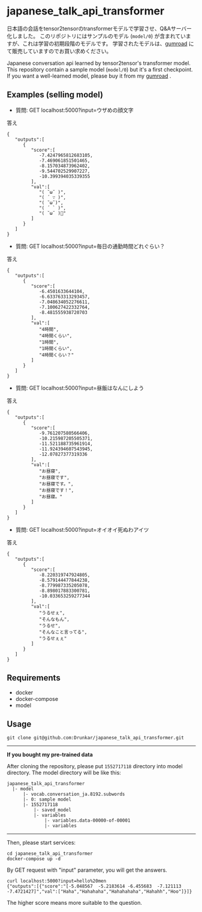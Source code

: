 # japanese_talk_api_transformer


日本語の会話をtensor2tensorのtransformerモデルで学習させ、Q&Aサーバー化しました。
このリポジトリにはサンプルのモデル (`model/0`) が含まれていますが、これは学習の初期段階のモデルです。
学習されたモデルは、[gumroad](https://gumroad.com/l/japanese_talk_api_transformer) にて販売していますのでお買い求めください。

Japanese conversation api learned by tensor2tensor's transformer model.
This repository contain a sample model (`model/0`) but it's a first checkpoint.
If you want a well-learned model, please buy it from my [gumroad](https://gumroad.com/l/japanese_talk_api_transformer) .



## Examples (selling model)

- 質問: GET localhost:5000?input=ウザめの顔文字

答え

```
{  
   "outputs":[  
      {  
         "score":[  
            -7.4247965812683105,
            -7.469061851501465,
            -8.157034873962402,
            -9.544702529907227,
            -10.399394035339355
         ],
         "val":[  
            "( ˘ω˘ )",
            "( ´ ∵ )",
            "( ˘ω˘)",
            "( ´ ` )",
            "( ˘ω˘ )💓"
         ]
      }
   ]
}
```

- 質問: GET localhost:5000?input=毎日の通勤時間どれぐらい？

答え

```
{  
   "outputs":[  
      {  
         "score":[  
            -6.4501633644104,
            -6.633763313293457,
            -7.048634052276611,
            -7.100627422332764,
            -8.481555938720703
         ],
         "val":[  
            "4時間",
            "4時間くらい",
            "1時間",
            "1時間くらい",
            "4時間くらい？"
         ]
      }
   ]
}
```

- 質問: GET localhost:5000?input=昼飯はなんにしよう

答え

```
{  
   "outputs":[  
      {  
         "score":[  
            -9.761207580566406,
            -10.215987205505371,
            -11.521188735961914,
            -11.924394607543945,
            -12.07827377319336
         ],
         "val":[  
            "お昼寝",
            "お昼寝です",
            "お昼寝です。",
            "お昼寝です！",
            "お昼寝。"
         ]
      }
   ]
}
```


- 質問: GET localhost:5000?input=オイオイ死ぬわアイツ

答え

```
{  
   "outputs":[  
      {  
         "score":[  
            -8.220319747924805,
            -8.579144477844238,
            -8.779987335205078,
            -8.898017883300781,
            -10.033653259277344
         ],
         "val":[  
            "うるせぇ",
            "そんなもん",
            "うるせ",
            "そんなこと言ってる",
            "うるせぇぇ"
         ]
      }
   ]
}
```


## Requirements
- docker
- docker-compose
- model


## Usage

```
git clone git@github.com:Drunkar/japanese_talk_api_transformer.git
```

---

**If you bought my pre-trained data**

After cloning the repository, please put `1552717118` directory into model directory.
The model directory will be like this:

```
japanese_talk_api_transformer
  |- model
      |- vocab.conversation_ja.8192.subwords
      |- 0: sample model
      |- 1552717118
          |- saved_model
          |- variables
              |- variables.data-00000-of-00001
              |- variables
```

---

Then, please start services:

```
cd japanese_talk_api_transformer
docker-compose up -d
```

By GET request with "input" parameter, you will get the answers.

```
curl localhost:5000?input=hello%20men
{"outputs":[{"score":"[-5.048567  -5.2183614 -6.455683  -7.121113  -7.4721427]","val":["Haha","Hahahaha","Hahahahaha","Hahahh","Hoo"]}]}
```

The higher score means more suitable to the question.

